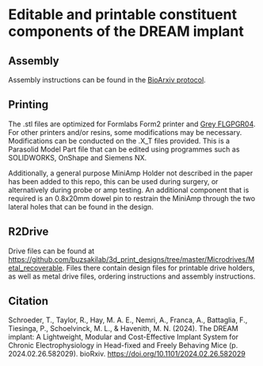 # Editable and printable constituent components of the DREAM implant

## Assembly
Assembly instructions can be found in the [BioArxiv protocol](https://biorxiv.org/cgi/content/short/2024.02.26.582029v1).

## Printing
The .stl files are optimized for Formlabs Form2 printer and [Grey FLGPGR04](https://formlabs.com/uk/materials/standard/#greyscale-resins). For other printers and/or resins, some modifications may be necessary. Modifications can be conducted on the .X_T files provided. This is a Parasolid Model Part file that can be edited using programmes such as SOLIDWORKS, OnShape and Siemens NX.

Additionally, a general purpose MiniAmp Holder not described in the paper has been added to this repo, this can be used during surgery, or alternatively during probe or amp testing. An additional component that is required is an 0.8x20mm dowel pin to restrain the MiniAmp through the two lateral holes that can be found in the design.

## R2Drive
Drive files can be found at https://github.com/buzsakilab/3d_print_designs/tree/master/Microdrives/Metal_recoverable. Files there contain design files for printable drive holders, as well as metal drive files, ordering instructions and assembly instructions.

## Citation
Schroeder, T., Taylor, R., Hay, M. A. E., Nemri, A., Franca, A., Battaglia, F., Tiesinga, P., Schoelvinck, M. L., & Havenith, M. N. (2024). The DREAM implant: A Lightweight, Modular and Cost-Effective Implant System for Chronic Electrophysiology in Head-fixed and Freely Behaving Mice (p. 2024.02.26.582029). bioRxiv. https://doi.org/10.1101/2024.02.26.582029
